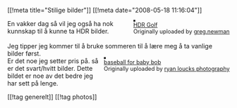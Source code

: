 [[!meta  title="Stilige bilder"]]
[[!meta  date="2008-05-18 11:16:04"]]
<div style="float: right; margin-left: 10px; margin-bottom: 10px;">
<a href="http://www.flickr.com/photos/busyashell/2500139707/" title="photo sharing"><img src="http://farm4.static.flickr.com/3176/2500139707_6af036d4c0_m.jpg" alt="" style="border: solid 2px #000000;"  /></a>
<br  />
<span style="font-size: 0.9em; margin-top: 0px;">
<a href="http://www.flickr.com/photos/busyashell/2500139707/">HDR Golf</a>
<br  />
Originally uploaded by <a href="http://www.flickr.com/people/busyashell/">greg.newman</a>
</span>
</div>
En vakker dag så vil jeg også ha nok kunnskap til å kunne ta HDR bilder.<br  />
<br  />
Jeg tipper jeg kommer til å bruke sommeren til å lære meg å ta vanlige bilder først.
<br clear="all"  />

<div style="float: right; margin-left: 10px; margin-bottom: 10px;">
<a href="http://www.flickr.com/photos/erin_ryan/2497491105/" title="photo sharing"><img src="http://farm3.static.flickr.com/2343/2497491105_3e1f9e17bd_m.jpg" alt="" style="border: solid 2px #000000;"  /></a>
<br  />
<span style="font-size: 0.9em; margin-top: 0px;">
<a href="http://www.flickr.com/photos/erin_ryan/2497491105/">baseball for baby bob</a>
<br  />
Originally uploaded by <a href="http://www.flickr.com/people/erin_ryan/">ryan loucks photography</a>
</span>
</div>
Er det noe jeg setter pris på. så er det svart/hvitt bilder. Dette bildet er noe av det bedre jeg har sett på lenge.
<br clear="all"  />

[[!tag  generelt]]
[[!tag  photos]]